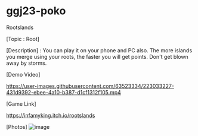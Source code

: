 # ggj23-poko

Rootslands

[Topic : Root]

[Description]
: You can play it on your phone and PC also. The more islands you merge using your roots, the faster you will get points. Don't get blown away by storms.

[Demo Video]

https://user-images.githubusercontent.com/63523334/223033227-431d9392-ebee-4a10-b387-d1cf1312f105.mp4

[Game Link]

https://infamyking.itch.io/rootslands


[Photos]
![image](https://user-images.githubusercontent.com/63523334/223039650-8c1d8dc9-9ba3-43d9-99be-a983d5c71a9e.png)
